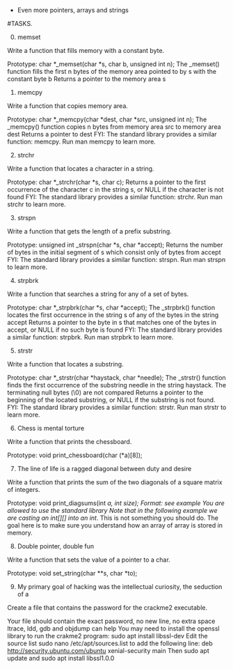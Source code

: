 - Even more pointers, arrays and strings

 #TASKS.

 0. memset

 Write a function that fills memory with a constant byte.

 Prototype: char *_memset(char *s, char b, unsigned int n);
 The _memset() function fills the first n bytes of the memory area pointed to by s with the constant byte b
 Returns a pointer to the memory area s

 1. memcpy

 Write a function that copies memory area.

 Prototype: char *_memcpy(char *dest, char *src, unsigned int n);
 The _memcpy() function copies n bytes from memory area src to memory area dest
 Returns a pointer to dest
 FYI: The standard library provides a similar function: memcpy. Run man memcpy to learn more.

 2. strchr

 Write a function that locates a character in a string.

 Prototype: char *_strchr(char *s, char c);
 Returns a pointer to the first occurrence of the character c in the string s, or NULL if the character is not found
 FYI: The standard library provides a similar function: strchr. Run man strchr to learn more.

 3. strspn

 Write a function that gets the length of a prefix substring.

 Prototype: unsigned int _strspn(char *s, char *accept);
 Returns the number of bytes in the initial segment of s which consist only of bytes from accept
 FYI: The standard library provides a similar function: strspn. Run man strspn to learn more.

 4. strpbrk

 Write a function that searches a string for any of a set of bytes.

 Prototype: char *_strpbrk(char *s, char *accept);
 The _strpbrk() function locates the first occurrence in the string s of any of the bytes in the string accept
 Returns a pointer to the byte in s that matches one of the bytes in accept, or NULL if no such byte is found
 FYI: The standard library provides a similar function: strpbrk. Run man strpbrk to learn more.

 5. strstr

 Write a function that locates a substring.

 Prototype: char *_strstr(char *haystack, char *needle);
 The _strstr() function finds the first occurrence of the substring needle in the string haystack. The terminating null bytes (\0) are not compared
 Returns a pointer to the beginning of the located substring, or NULL if the substring is not found.
 FYI: The standard library provides a similar function: strstr. Run man strstr to learn more.


 6. Chess is mental torture

 Write a function that prints the chessboard.

 Prototype: void print_chessboard(char (*a)[8]);

 7. The line of life is a ragged diagonal between duty and desire

 Write a function that prints the sum of the two diagonals of a square matrix of integers.

 Prototype: void print_diagsums(int *a, int size);
 Format: see example
 You are allowed to use the standard library
 Note that in the following example we are casting an int[][] into an int*. This is not something you should do. The goal here is to make sure you understand how an array of array is stored in memory.

 8. Double pointer, double fun

 Write a function that sets the value of a pointer to a char.

 Prototype: void set_string(char **s, char *to);

 9. My primary goal of hacking was the intellectual curiosity, the seduction of a

 Create a file that contains the password for the crackme2 executable.

 Your file should contain the exact password, no new line, no extra space
 ltrace, ldd, gdb and objdump can help
 You may need to install the openssl library to run the crakme2 program: sudo apt install libssl-dev
 Edit the source list sudo nano /etc/apt/sources.list to add the following line: deb http://security.ubuntu.com/ubuntu xenial-security main Then sudo apt update and sudo apt install libssl1.0.0





